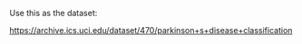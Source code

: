 Use this as the dataset:

https://archive.ics.uci.edu/dataset/470/parkinson+s+disease+classification

